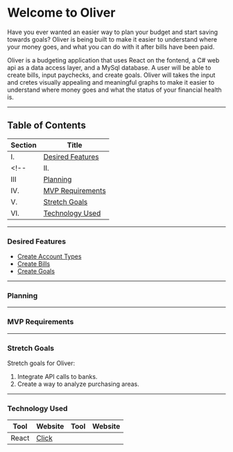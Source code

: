 # Welcome to Oliver

Have you ever wanted an easier way to plan your budget and start saving towards goals? Oliver is being built to make it easier to understand where your money goes, and what you can do with it after bills have been paid.

Oliver is a budgeting application that uses React on the fontend, a C# web api as a data access layer, and a MySql database. A user will be able to create bills, input paychecks, and create goals. Oliver will takes the input and cretes visually appealing and meaningful graphs to make it easier to understand where money goes and what the status of your financial health is.
___

## Table of Contents

|Section|Title|
|---|---|
| I. | [Desired Features](#desired-features) |
<!-- | II. | [Available Scripts](#available-scripts) | -->
| III | [Planning](#planning) |
| IV. | [MVP Requirements](#mvp) |
| V. | [Stretch Goals](#stretcu-goals) |
| VI. | [Technology Used](#technology-used) |
___

### Desired Features

- [Create Account Types](./documentation/accounts/AccountOverView.md)
- [Create Bills](./documentation/bills/BillsOverView.md)
- [Create Goals](./documentation/goals/Goals.md)

___

### Planning

___

### MVP Requirements

___

### Stretch Goals

Stretch goals for Oliver:
  
1. Integrate API calls to banks.
2. Create a way to analyze purchasing areas.

___

### Technology Used

| Tool | Website | Tool | Website |
|---|---|---|---|
| React | [Click](https://reactjs.org/) | | |